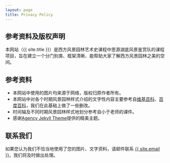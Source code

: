 ```yaml
---
layout: page
title: Privacy Policy
---
```

<div class="col-lg-12 text-center">
	<h2 class="section-heading text-uppercase">参考资料及版权声明</h2>
</div>

本网站（{{ site.title }}）是西方风景园林艺术史课程中思源湖底风景鉴赏队的课程项目，旨在建立一个分门别类、框架清晰、能帮助大家了解西方风景园林之美的空间。

## 参考资料

- 本网站中使用的图片均来源于网络，版权归原作者所有。
- 本网站中对各个时期风景园林样式介绍的文字性内容主要参考自[维基百科](https://en.wikipedia.org/wiki/Main_Page)、[百度百科](https://baike.baidu.com/)，我们在此基础上做了一些删改。
- 时间轴及不同时期风景园林样式地划分参考自小于老师的课件。
- 感谢[Agency Jekyll Theme](https://github.com/raviriley/agency-jekyll-theme)提供的精美主题。

## 联系我们

如果您认为我们不恰当地使用了您的图片、文字资料，请邮件联系 <a href="mailto:{{ site.email }}">{{ site.email }}</a>，我们将及时做出处理。
